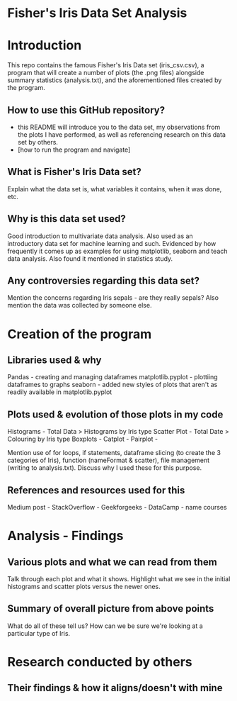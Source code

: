 # Fisher's Iris Data Set Analysis

# Introduction

This repo contains the famous Fisher's Iris Data set (iris_csv.csv), a program that will create a number of plots (the .png files) alongside summary statistics (analysis.txt), and the aforementioned files created by the program.

## How to use this GitHub repository?
- this README will introduce you to the data set, my observations from the plots I have performed, as well as referencing research on this data set by others.
- [how to run the program and navigate]

## What is Fisher's Iris Data set?

Explain what the data set is, what variables it contains, when it was done, etc.

## Why is this data set used?

Good introduction to multivariate data analysis.
Also used as an introductory data set for machine learning and such.
Evidenced by how frequently it comes up as examples for using matplotlib, seaborn and teach data analysis. Also found it mentioned in statistics study.

## Any controversies regarding this data set?

Mention the concerns regarding Iris sepals - are they really sepals?
Also mention the data was collected by someone else.

# Creation of the program

## Libraries used & why

Pandas - creating and managing dataframes
matplotlib.pyplot - plottiing dataframes to graphs
seaborn - added new styles of plots that aren't as readily available in matplotlib.pyplot



## Plots used & evolution of those plots in my code

Histograms - Total Data > Histograms by Iris type
Scatter Plot - Total Date > Colouring by Iris type
Boxplots - 
Catplot - 
Pairplot - 

Mention use of for loops, if statements, dataframe slicing (to create the 3 categories of Iris), function (nameFormat & scatter), file management (writing to analysis.txt). Discuss why I used these for this purpose.

## References and resources used for this

Medium post - 
StackOverflow - 
Geekforgeeks - 
DataCamp - name courses

# Analysis - Findings

## Various plots and what we can read from them

Talk through each plot and what it shows. Highlight what we see in the initial histograms and scatter plots versus the newer ones.

## Summary of overall picture from above points

What do all of these tell us? How can we be sure we're looking at a particular type of Iris.

# Research conducted by others

## Their findings & how it aligns/doesn't with mine

